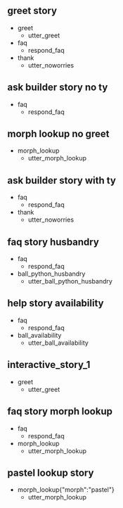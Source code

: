 ## greet story
* greet
    - utter_greet
* faq
    - respond_faq
* thank
    - utter_noworries

## ask builder story no ty
* faq
    - respond_faq

## morph lookup no greet
* morph_lookup
    - utter_morph_lookup

## ask builder story with ty
* faq
    - respond_faq
* thank
    - utter_noworries

## faq story husbandry
* faq
  - respond_faq
* ball_python_husbandry
  - utter_ball_python_husbandry

## help story availability
* faq
  - respond_faq
* ball_availability
  - utter_ball_availability

## interactive_story_1
* greet
    - utter_greet

## faq story morph lookup
* faq
  - respond_faq
* morph_lookup
  - utter_morph_lookup

## pastel lookup story

* morph_lookup{"morph":"pastel"}
    - utter_morph_lookup
